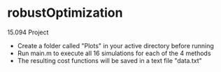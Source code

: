 # robustOptimization
15.094 Project
- Create a folder called "Plots" in your active directory before running
- Run main.m to execute all 16 simulations for each of the 4 methods
- The resulting cost functions will be saved in a text file "data.txt"